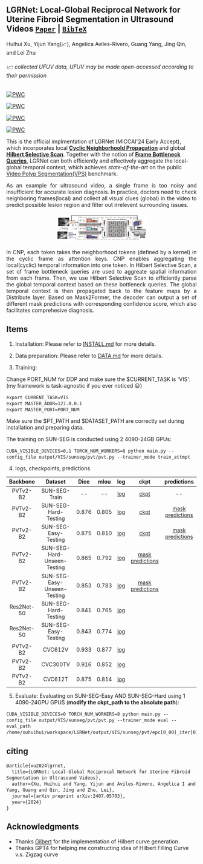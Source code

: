 
## LGRNet: Local-Global Reciprocal Network for Uterine Fibroid Segmentation in Ultrasound Videos [`Paper`](https://arxiv.org/abs/2407.05703) | [`BibTeX`](#citing) 
Huihui Xu, Yijun Yang(📈), Angelica Aviles-Rivero, Guang Yang, Jing Qin, and Lei Zhu
###### 📈: collected UFUV data, UFUV may be made open-accessed according to their permission

[![PWC](https://img.shields.io/endpoint.svg?url=https://paperswithcode.com/badge/lgrnet-local-global-reciprocal-network-for/video-polyp-segmentation-on-sun-seg-hard)](https://paperswithcode.com/sota/video-polyp-segmentation-on-sun-seg-hard?p=lgrnet-local-global-reciprocal-network-for)

[![PWC](https://img.shields.io/endpoint.svg?url=https://paperswithcode.com/badge/lgrnet-local-global-reciprocal-network-for/video-polyp-segmentation-on-sun-seg-easy)](https://paperswithcode.com/sota/video-polyp-segmentation-on-sun-seg-easy?p=lgrnet-local-global-reciprocal-network-for)

[![PWC](https://img.shields.io/endpoint.svg?url=https://paperswithcode.com/badge/lgrnet-local-global-reciprocal-network-for/video-polyp-segmentation-on-sun-seg-easy-1)](https://paperswithcode.com/sota/video-polyp-segmentation-on-sun-seg-easy-1?p=lgrnet-local-global-reciprocal-network-for)
	
[![PWC](https://img.shields.io/endpoint.svg?url=https://paperswithcode.com/badge/lgrnet-local-global-reciprocal-network-for/video-polyp-segmentation-on-sun-seg-hard-1)](https://paperswithcode.com/sota/video-polyp-segmentation-on-sun-seg-hard-1?p=lgrnet-local-global-reciprocal-network-for)



This is the official implmentation of LGRNet (MICCAI'24 Early Accept), which incorporates local **[Cyclic Neighborhoold Propagation](https://github.com/bio-mlhui/LGRNet/blob/main/models/encoder/neighborhood_qk.py#L57)** and global **[Hilbert Selective Scan](https://github.com/bio-mlhui/LGRNet/blob/main/models/encoder/ops/modules/frame_query_ss2d.py#L531)**. Together with the notion of **[Frame Bottleneck Queries](https://github.com/bio-mlhui/LGRNet/blob/main/models/encoder/localGlobal.py#L185)**, LGRNet can both efficiently and effectively aggregate the local-global temporal context, which achieves *state-of-the-art* on the public [Video Polyp Segmentation(VPS)](https://paperswithcode.com/task/video-polyp-segmentation) benchmark.

<div align="justify">As an example for ultrasound video, a single frame is too noisy and insufficient for accurate lesion diagnosis. In practice, doctors need to check neighboring frames(local) and collect all visual clues (global) in the video to predict possible lesion region and filter out irrelevent surrounding issues. </div>
</br>
<div align="center" style="padding: 0 100pt">
<img src="assets/images/pipeline.png">
</div>
</br>
<div align="justify"> In CNP, each token takes the neighborhood tokens (defined by a kernel) in the cyclic frame as attention keys. CNP enables aggregating the local(cyclic) temporal information into one token. In Hilbert Selective Scan, a set of frame bottleneck queries are used to aggreate spatial information from each frame. Then, we use Hilbert Selective Scan to efficiently parse the global temporal context based on these bottleneck queries. The global temporal context is then propagated back to the feature maps by a Distribute layer. Based on Mask2Former, the decoder can output a set of different mask predictions with corresponding confidence score, which also facilitates comprehesive diagnosis.</div>


## Items

1. Installation: Please refer to [INSTALL.md](assets/INSTALL.md) for more details.
2. Data preparation: Please refer to [DATA.md](assets/DATA.md) for more details.


3. Training: 

Change PORT_NUM for DDP and make sure the $CURRENT_TASK is 'VIS': (my framework is task-agnostic if you ever noticed 😃)
```
export CURRENT_TASK=VIS
export MASTER_ADDR=127.0.0.1
export MASTER_PORT=PORT_NUM
```

Make sure the $PT_PATH and $DATASET_PATH are correctly set during installation and preparing data.

The training on SUN-SEG is conducted using 2 4090-24GB GPUs:
```
CUDA_VISIBLE_DEVICES=0,1 TORCH_NUM_WORKERS=8 python main.py --config_file output/VIS/sunseg/pvt/pvt.py --trainer_mode train_attmpt
```

4. logs, checkpoints, predictions

| Backbone| Dataset | Dice | mIou  | log | ckpt | predictions |
| :----: | :----: | :----: | :----: | :----: | :----: |:----: |
| PVTv2-B2 | SUN-SEG-Train | -- | -- | [log](https://drive.google.com/file/d/17MTOYW73RLbvZS3BLFBZEphY_0JzN6er/view?usp=sharing) | [ckpt](https://drive.google.com/file/d/1D4YAIfFCCQIsDfKgSCr9tCw7vDAgqf76/view?usp=sharing) | --
| PVTv2-B2 | SUN-SEG-Hard-Testing | 0.876 | 0.805 | [log](https://drive.google.com/file/d/1wdVMWMknSlURaBROWbMax4iS9V1Tbn9-/view?usp=sharing) |[ckpt](https://drive.google.com/file/d/1D4YAIfFCCQIsDfKgSCr9tCw7vDAgqf76/view?usp=sharing) | [mask predictions](https://drive.google.com/file/d/1V8CDMC87o7t4eyts4BVEwflDUrFpAOVX/view?usp=sharing)
| PVTv2-B2 | SUN-SEG-Easy-Testing | 0.875 | 0.810 | [log](https://drive.google.com/file/d/1wdVMWMknSlURaBROWbMax4iS9V1Tbn9-/view?usp=sharing) |[ckpt](https://drive.google.com/file/d/1D4YAIfFCCQIsDfKgSCr9tCw7vDAgqf76/view?usp=sharing) | [mask predictions](https://drive.google.com/file/d/1V8CDMC87o7t4eyts4BVEwflDUrFpAOVX/view?usp=sharing)
| PVTv2-B2 | SUN-SEG-Hard-Unseen-Testing | 0.865 | 0.792 | [log](https://drive.google.com/file/d/1obt_qvWCvslhRY-e4SrTJNS0r6Diad4e/view?usp=sharing) | [mask predictions](https://drive.google.com/file/d/1V8CDMC87o7t4eyts4BVEwflDUrFpAOVX/view?usp=sharing)
| PVTv2-B2 | SUN-SEG-Easy-Unseen-Testing | 0.853 | 0.783 | [log](https://drive.google.com/file/d/1obt_qvWCvslhRY-e4SrTJNS0r6Diad4e/view?usp=sharing) | [mask predictions](https://drive.google.com/file/d/1V8CDMC87o7t4eyts4BVEwflDUrFpAOVX/view?usp=sharing)
| Res2Net-50 | SUN-SEG-Hard-Testing | 0.841 | 0.765 | [log](https://drive.google.com/file/d/17pUxFMuHpPD_In5RVrJUsPFZGOgNFzb6/view?usp=sharing) |
| Res2Net-50 | SUN-SEG-Easy-Testing | 0.843 | 0.774 | [log](https://drive.google.com/file/d/17pUxFMuHpPD_In5RVrJUsPFZGOgNFzb6/view?usp=sharing) |
| PVTv2-B2 | CVC612V | 0.933 | 0.877 | [log](https://drive.google.com/file/d/1m36mJL0Fu3T9F73TqFGnFsWaCGh3JDeJ/view?usp=drive_link) |
| PVTv2-B2 | CVC300TV | 0.916 | 0.852 | [log](https://drive.google.com/file/d/1m36mJL0Fu3T9F73TqFGnFsWaCGh3JDeJ/view?usp=drive_link) |
| PVTv2-B2 | CVC612T | 0.875 | 0.814 | [log](https://drive.google.com/file/d/1m36mJL0Fu3T9F73TqFGnFsWaCGh3JDeJ/view?usp=drive_link) |


5. Evaluate:
Evaluating on SUN-SEG-Easy AND SUN-SEG-Hard using 1 4090-24GPU GPUS (**modify the ckpt_path to the absolute path**):
```
CUDA_VISIBLE_DEVICES=0 TORCH_NUM_WORKERS=8 python main.py --config_file output/VIS/sunseg/pvt/pvt.py --trainer_mode eval --eval_path /home/xuhuihui/workspace/LGRNet/output/VIS/sunseg/pvt/epc[0_00]_iter[0]_sap[0]/ckpt.pth.tar 
```

## citing
```
@article{xu2024lgrnet,
  title={LGRNet: Local-Global Reciprocal Network for Uterine Fibroid Segmentation in Ultrasound Videos},
  author={Xu, Huihui and Yang, Yijun and Aviles-Rivero, Angelica I and Yang, Guang and Qin, Jing and Zhu, Lei},
  journal={arXiv preprint arXiv:2407.05703},
  year={2024}
}
``` 

## Acknowledgments
- Thanks [Gilbert](https://github.com/jakubcerveny/gilbert) for the implementation of Hilbert curve generation.
- Thanks GPT4 for helping me constructing idea of Hilbert Filling Curve v.s. Zigzag curve